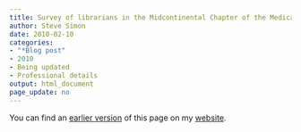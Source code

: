 ```yaml
---
title: Survey of librarians in the Midcontinental Chapter of the Medical Library Association
author: Steve Simon
date: 2010-02-10
categories:
- "*Blog post"
- 2010
- Being updated
- Professional details
output: html_document
page_update: no
---
```


You can find an [earlier version][sim1] of this page on my [website][sim2].

[sim1]: http://www.pmean.com/10/SurveyLibrarians.html
[sim2]: http://www.pmean.com
